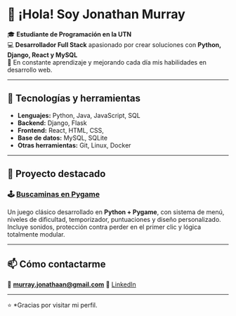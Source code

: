 # 👋 ¡Hola! Soy Jonathan Murray

🎓 **Estudiante de Programación en la UTN**  
💻 **Desarrollador Full Stack** apasionado por crear soluciones con **Python, Django, React y MySQL**  
🚀 En constante aprendizaje y mejorando cada día mis habilidades en desarrollo web.

---

## 🧠 Tecnologías y herramientas
- **Lenguajes:** Python, Java, JavaScript, SQL  
- **Backend:** Django, Flask  
- **Frontend:** React, HTML, CSS, 
- **Base de datos:** MySQL, SQLite  
- **Otras herramientas:** Git, Linux, Docker

---

## 🚀 Proyecto destacado

### 🕹️ [Buscaminas en Pygame](https://github.com/murray-jonathan/Pygame)
Un juego clásico desarrollado en **Python + Pygame**, con sistema de menú, niveles de dificultad, temporizador, puntuaciones y diseño personalizado.  
Incluye sonidos, protección contra perder en el primer clic y lógica totalmente modular.

---

## 📫 Cómo contactarme
📧 **murray.jonathaan@gmail.com** 
💼 [LinkedIn](https://www.linkedin.com/in/tuusuario)

---

⭐ *Gracias por visitar mi perfil.
